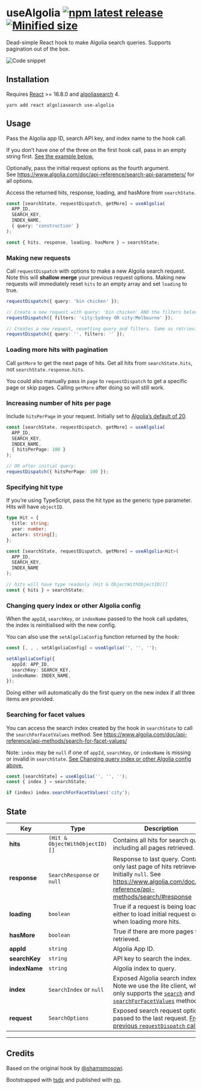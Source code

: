 # useAlgolia [![npm latest release](https://badgen.net/npm/v/use-algolia)](https://www.npmjs.com/use-algolia) [![Minified size](https://badgen.net/bundlephobia/min/use-algolia)](https://bundlephobia.com/result?p=use-algolia)

Dead-simple React hook to make Algolia search queries. Supports pagination out
of the box.

![Code snippet](https://raw.githubusercontent.com/notsidney/use-algolia/master/assets/carbon.png)

## Installation

Requires [React](https://www.npmjs.com/react) >= 16.8.0 and
[algoliasearch](https://www.npmjs.com/algoliasearch) 4.

```
yarn add react algoliasearch use-algolia
```

## Usage

Pass the Algolia app ID, search API key, and index name to the hook call.

If you don’t have one of the three on the first hook call, pass in an empty
string first.
[See the example below.](#changing-query-index-or-other-algolia-config)

Optionally, pass the initial request options as the fourth argument.  
See https://www.algolia.com/doc/api-reference/search-api-parameters/ for all
options.

Access the returned hits, response, loading, and hasMore from `searchState`.

```ts
const [searchState, requestDispatch, getMore] = useAlgolia(
  APP_ID,
  SEARCH_KEY,
  INDEX_NAME,
  { query: 'construction' }
);

const { hits, response, loading, hasMore } = searchState;
```

### Making new requests

Call `requestDispatch` with options to make a new Algolia search request. Note
this will **shallow merge** your previous request options. Making new requests
will immediately reset `hits` to an empty array and set `loading` to true.

```ts
requestDispatch({ query: 'bin chicken' });

// Create a new request with query: 'bin chicken' AND the filters below.
requestDispatch({ filters: 'city:Sydney OR city:Melbourne' });

// Creates a new request, resetting query and filters. Same as retrieving all objects.
requestDispatch({ query: '', filters: '' });
```

### Loading more hits with pagination

Call `getMore` to get the next page of hits. Get all hits from
`searchState.hits`, not `searchState.response.hits`.

You could also manually pass in `page` to `requestDispatch` to get a specific
page or skip pages. Calling `getMore` after doing so will still work.

### Increasing number of hits per page

Include `hitsPerPage` in your request. Initially set to
[Algolia’s default of 20](https://www.algolia.com/doc/api-reference/api-parameters/hitsPerPage/).

```ts
const [searchState, requestDispatch, getMore] = useAlgolia(
  APP_ID,
  SEARCH_KEY,
  INDEX_NAME,
  { hitsPerPage: 100 }
);

// OR after initial query:
requestDispatch({ hitsPerPage: 100 });
```

### Specifying hit type

If you’re using TypeScript, pass the hit type as the generic type parameter.
Hits will have `objectID`.

```ts
type Hit = {
  title: string;
  year: number;
  actors: string[];
};

const [searchState, requestDispatch, getMore] = useAlgolia<Hit>(
  APP_ID,
  SEARCH_KEY,
  INDEX_NAME
);

// hits will have type readonly (Hit & ObjectWithObjectID)[]
const { hits } = searchState;
```

### Changing query index or other Algolia config

When the `appId`, `searchKey`, or `indexName` passed to the hook call updates,
the index is reinitialised with the new config.

You can also use the `setAlgoliaConfig` function returned by the hook:

```ts
const [, , , setAlgoliaConfig] = useAlgolia('', '', '');

setAlgoliaConfig({
  appId: APP_ID,
  searchKey: SEARCH_KEY,
  indexName: INDEX_NAME,
});
```

Doing either will automatically do the first query on the new index if all three
items are provided.

### Searching for facet values

You can access the search index created by the hook in `searchState` to call the
`searchForFacetValues` method. See
https://www.algolia.com/doc/api-reference/api-methods/search-for-facet-values/

Note: `index` may be `null` if one of `appId`, `searchKey`, or `indexName` is
missing or invalid in `searchState`.
[See Changing query index or other Algolia config above.](#changing-query-index-or-other-algolia-config)

```js
const [searchState] = useAlgolia('', '', '');
const { index } = searchState;

if (index) index.searchForFacetValues('city');
```

## State

| Key           | Type                           | Description                                                                                                                                                                                                                                                                        |
| ------------- | ------------------------------ | ---------------------------------------------------------------------------------------------------------------------------------------------------------------------------------------------------------------------------------------------------------------------------------- |
| **hits**      | `(Hit & ObjectWithObjectID)[]` | Contains all hits for search query, including all pages retrieved.                                                                                                                                                                                                                 |
| **response**  | `SearchResponse` or `null`     | Response to last query. Contains only last page of hits retrieved. Initially `null`. See https://www.algolia.com/doc/api-reference/api-methods/search/#response                                                                                                                    |
| **loading**   | `boolean`                      | True if a request is being loaded, either to load initial request or when loading more hits.                                                                                                                                                                                       |
| **hasMore**   | `boolean`                      | True if there are more pages to be retrieved.                                                                                                                                                                                                                                      |
| **appId**     | `string`                       | Algolia App ID.                                                                                                                                                                                                                                                                    |
| **searchKey** | `string`                       | API key to search the index.                                                                                                                                                                                                                                                       |
| **indexName** | `string`                       | Algolia index to query.                                                                                                                                                                                                                                                            |
| **index**     | `SearchIndex` or `null`        | Exposed Algolia search index. Note we use the lite client, which only supports the [`search`](https://www.algolia.com/doc/api-reference/api-methods/search/) and [`searchForFacetValues`](https://www.algolia.com/doc/api-reference/api-methods/search-for-facet-values/) methods. |
| **request**   | `SearchOptions`                | Exposed search request options passed to the last request. [From previous `requestDispatch` calls.](#making-new-requests)                                                                                                                                                          |

---

## Credits

Based on the original hook by [@shamsmosowi](https://github.com/shamsmosowi).

Bootstrapped with [tsdx](https://github.com/jaredpalmer/tsdx) and published with
[np](https://github.com/sindresorhus/np).
